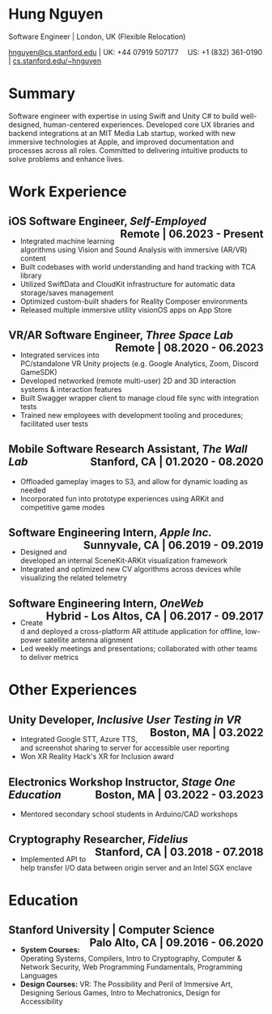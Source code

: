 # Hung Nguyen
Software Engineer | London, UK (Flexible Relocation)

[hnguyen@cs.stanford.edu](mailto:hnguyen@cs.stanford.edu) | UK: +44 07919 507177  US: +1 (832) 361-0190 | [cs.stanford.edu/~hnguyen](http://cs.stanford.edu/~hnguyen)

# Summary
Software engineer with expertise in using Swift and Unity C# to build well-designed, human-centered experiences.
Developed core UX libraries and backend integrations at an MIT Media Lab startup, worked with new immersive technologies at Apple, and improved documentation and processes across all roles.
Committed to delivering intuitive products to solve problems and enhance lives. 

# Work Experience 

## iOS Software Engineer, *Self-Employed* <span style="float: right"> Remote | 06.2023 - Present</span> 
- Integrated machine learning algorithms using Vision and Sound Analysis with immersive (AR/VR) content
- Built codebases with world understanding and hand tracking with TCA library 
- Utilized SwiftData and CloudKit infrastructure for automatic data storage/saves management
- Optimized custom-built shaders for Reality Composer environments
- Released multiple immersive utility visionOS apps on App Store

## VR/AR Software Engineer, *Three Space Lab* <span style="float: right"> Remote | 08.2020 - 06.2023</span> 
- Integrated services into PC/standalone VR Unity projects (e.g. Google Analytics, Zoom, Discord GameSDK)
- Developed networked (remote multi-user) 2D and 3D interaction systems & interaction features
- Built Swagger wrapper client to manage cloud file sync with integration tests
- Trained new employees with development tooling and procedures; facilitated user tests

## Mobile Software Research Assistant, *The Wall Lab* <span style="float: right"> Stanford, CA | 01.2020 - 08.2020</span>
- Offloaded gameplay images to S3, and allow for dynamic loading as needed
- Incorporated fun into prototype experiences using ARKit and competitive game modes

## Software Engineering Intern, *Apple Inc.* <span style="float: right"> Sunnyvale, CA | 06.2019 - 09.2019</span>
- Designed and developed an internal SceneKit-ARKit visualization framework
- Integrated and optimized new CV algorithms across devices while visualizing the related telemetry

## Software Engineering Intern, *OneWeb* <span style="float: right"> Hybrid - Los Altos, CA | 06.2017 - 09.2017</span>

- Created and deployed a cross-platform AR attitude application for offline, low-power satellite antenna alignment 
- Led weekly meetings and presentations; collaborated with other teams to deliver metrics

# Other Experiences

## Unity Developer, *Inclusive User Testing in VR* <span style="float: right"> Boston, MA | 03.2022</span>
- Integrated Google STT, Azure TTS, and screenshot sharing to server for accessible user reporting
- Won XR Reality Hack's XR for Inclusion award

## Electronics Workshop Instructor, *Stage One Education* <span style="float: right"> Boston, MA | 03.2022 - 03.2023</span>
- Mentored secondary school students in Arduino/CAD workshops

## Cryptography Researcher, *Fidelius* <span style="float: right"> Stanford, CA | 03.2018 - 07.2018</span>
- Implemented API to help transfer I/O data between origin server and an Intel SGX enclave

# Education

## Stanford University | Computer Science <span style="float: right"> Palo Alto, CA | 09.2016 - 06.2020</span>
- **System Courses:** Operating Systems, Compilers, Intro to Cryptography, Computer & Network Security,
Web Programming Fundamentals, Programming Languages
- **Design Courses:** VR: The Possibility and Peril of Immersive Art, Designing Serious Games,
Intro to Mechatronics, Design for Accessibility
